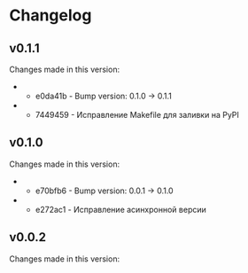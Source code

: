 # Changelog
## v0.1.1

Changes made in this version: 
* * e0da41b - Bump version: 0.1.0 → 0.1.1
* * 7449459 - Исправление Makefile для заливки на PyPI
## v0.1.0 
 Changes made in this version: 
* * e70bfb6 - Bump version: 0.0.1 → 0.1.0
* * e272ac1 - Исправление асинхронной версии
## v0.0.2 
 Changes made in this version: 
